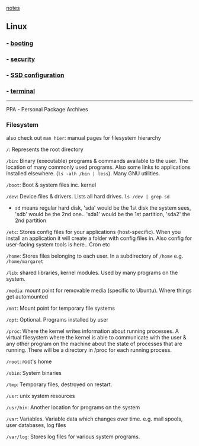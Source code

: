 [notes](../index.md)

## Linux

### - [booting](booting.md)
### - [security](security.md)
### - [SSD configuration](SSD.md)
### - [terminal](terminal.md)

---

PPA - Personal Package Archives

### Filesystem

also check out `man hier`: manual pages for filesystem hierarchy


`/`: Represents the root directory

`/bin`: Binary (executable) programs & commands available to the user. The location of many commonly used programs. Also some links to applications installed elsewhere. (`ls -alh /bin | less`). Many GNU utilities.

`/boot`: Boot & system files inc. kernel

`/dev`: Device files & drivers. Lists all hard drives. `ls /dev | grep sd`
- `sd` means regular hard disk, 'sda' would be the 1st disk the system sees, 'sdb' would be the 2nd one.. 'sda1' would be the 1st partition, 'sda2' the 2nd partition

`/etc`: Stores config files for your applications (host-specific). When you install an application it will create a folder with config files in. Also config for user-facing system tools is here.. Cron etc

`/home`: Stores files belonging to each user. In a subdirectory of `/home` e.g. `/home/margaret`

`/lib`: shared libraries, kernel modules. Used by many programs on the system.

`/media`: mount point for removable media (specific to Ubuntu). Where things get automounted

`/mnt`: Mount point for temporary file systems

`/opt`: Optional. Programs installed by user

`/proc`: Where the kernel writes information about running processes. A virtual filesystem where the kernel is able to communicate with the user & any other program on the machine about the state of processes that are running. There will be a directory in /proc for each running process.

`/root`: root's home

`/sbin`: System binaries

`/tmp`: Temporary files, destroyed on restart.

`/usr`: unix system resources

`/usr/bin`: Another location for programs on the system

`/var`: Variables. Variable data which changes over time. e.g. mail spools, user databases, log files

`/var/log`: Stores log files for various system programs.
